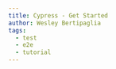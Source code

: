 ```yaml
---
title: Cypress - Get Started
author: Wesley Bertipaglia
tags:
  - test
  - e2e
  - tutorial
---
```

